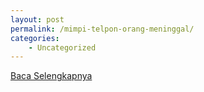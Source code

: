 ```yaml
---
layout: post
permalink: /mimpi-telpon-orang-meninggal/
categories:
    - Uncategorized
---
```


[Baca Selengkapnya](/06)